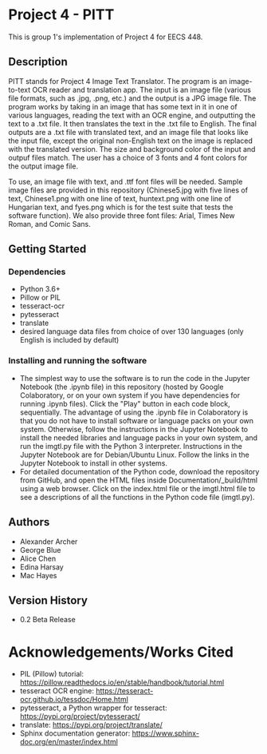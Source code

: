 # Project 4 - PITT 
This is group 1's implementation of Project 4 for EECS 448. 

## Description
PITT stands for Project 4 Image Text Translator. The program is an image-to-text OCR reader and translation app. The input is an image file (various file formats, such as .jpg, .png, etc.) and the output is a JPG image file. The program works by taking in an image that has some text in it in one of various languages, reading the text with an OCR engine, and outputting the text to a .txt file. It then translates the text in the .txt file to English. The final outputs are a .txt file with translated text, and an image file that looks like the input file, except the original non-English text on the image is replaced with the translated version. The size and background color of the input and outpuf files match. The user has a choice of 3 fonts and 4 font colors for the output image file.

To use, an image file with text, and .ttf font files will be needed. Sample image files are provided in this repository (Chinese5.jpg with five lines of text, Chinese1.png with one line of text, huntext.png with one line of Hungarian text, and fyes.png which is for the test suite that tests the software function). We also provide three font files: Arial, Times New Roman, and Comic Sans.

## Getting Started

### Dependencies
* Python 3.6+
* Pillow or PIL
* tesseract-ocr
* pytesseract
* translate
* desired language data files from choice of over 130 languages (only English is included by default)

### Installing and running the software
 * The simplest way to use the software is to run the code in the Jupyter Notebook (the .ipynb file) in this repository (hosted by Google Colaboratory, or on your own system if you have dependencies for running .ipynb files). Click the "Play" button in each code block, sequentially. The advantage of using the .ipynb file in Colaboratory is that you do not have to install software or language packs on your own system. Otherwise, follow the instructions in the Jupyter Notebook to install the needed libraries and language packs in your own system, and run the imgtl.py file with the Python 3 interpreter. Instructions in the Jupyter Notebook are for Debian/Ubuntu Linux. Follow the links in the Jupyter Notebook to install in other systems.
 * For detailed documentation of the Python code, download the repository from GitHub, and open the HTML files inside Documentation/\_build/html using a web browser. Click on the index.html file or the imgtl.html file to see a descriptions of all the functions in the Python code file (imgtl.py).
 
## Authors
* Alexander Archer
* George Blue
* Alice Chen
* Edina Harsay
* Mac Hayes

## Version History
* 0.2 
 Beta Release

# Acknowledgements/Works Cited
* PIL (Pillow) tutorial: https://pillow.readthedocs.io/en/stable/handbook/tutorial.html
* tesseract OCR engine: https://tesseract-ocr.github.io/tessdoc/Home.html
* pytesseract, a Python wrapper for tesseract: https://pypi.org/project/pytesseract/
* translate: https://pypi.org/project/translate/
* Sphinx documentation generator: https://www.sphinx-doc.org/en/master/index.html
